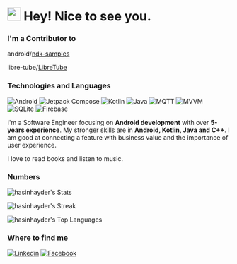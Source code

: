 <h1><img src="https://emojis.slackmojis.com/emojis/images/1531849430/4246/blob-sunglasses.gif?1531849430" width="30"/> Hey! Nice to see you.</h1>

### I'm a Contributor to
android/[ndk-samples](https://github.com/android/ndk-samples)

libre-tube/[LibreTube](https://github.com/libre-tube/LibreTube)

### Technologies and Languages

![Android](https://img.shields.io/badge/Android%20SDK-blue)
![Jetpack Compose](https://img.shields.io/badge/Jetpack_Compose-005C84?style=flat-square&logo=retrofit&logoColor=white)
![Kotlin](https://img.shields.io/badge/Kotlin-e0c3c1?style=flat-square&logo=kotlin&logoColor=black)
![Java](https://img.shields.io/badge/Java-b86e69?style=flat-square&logo=java&logoColor=white)
![MQTT](https://img.shields.io/badge/MQTT-blue)
![MVVM](https://img.shields.io/badge/MVVM-807574?style=flat-square&logo=mvvm&logoColor=black)
![SQLite](https://img.shields.io/badge/SQLite-07405E?style=flat-square&logo=sqlite&logoColor=white)
![Firebase](https://img.shields.io/badge/Firebase-72b380?style=flat-square&logo=retrofit&logoColor=black)

I'm a Software Engineer focusing on **Android development** with over **5-years experience**. My stronger skills are in **Android, Kotlin, Java and C++**. I am good at connecting a feature with business value and the importance of user experience. 

I love to read books and listen to music.

### Numbers
![hasinhayder's Stats](https://github-readme-stats.vercel.app/api?username=nur-shuvo&theme=darcula&show_icons=true&hide_border=true&count_private=true)

![hasinhayder's Streak](https://github-readme-streak-stats.herokuapp.com/?user=nur-shuvo&theme=darcula&hide_border=true)

![hasinhayder's Top Languages](https://github-readme-stats.vercel.app/api/top-langs/?username=nur-shuvo&theme=darcula&show_icons=true&hide_border=true&layout=compact)

### Where to find me

[![Linkedin](https://img.shields.io/badge/LinkedIn-0077B5?style=flat-square&logo=linkedin&logoColor=white)](https://www.linkedin.com/in/asaduzzaman-nur-shuvo-828833195/) 
[![Facebook](https://img.shields.io/badge/Facebook-1877F2?style=flat-square&logo=facebook&logoColor=white)](https://facebook.com/nur.shuvo.3)
